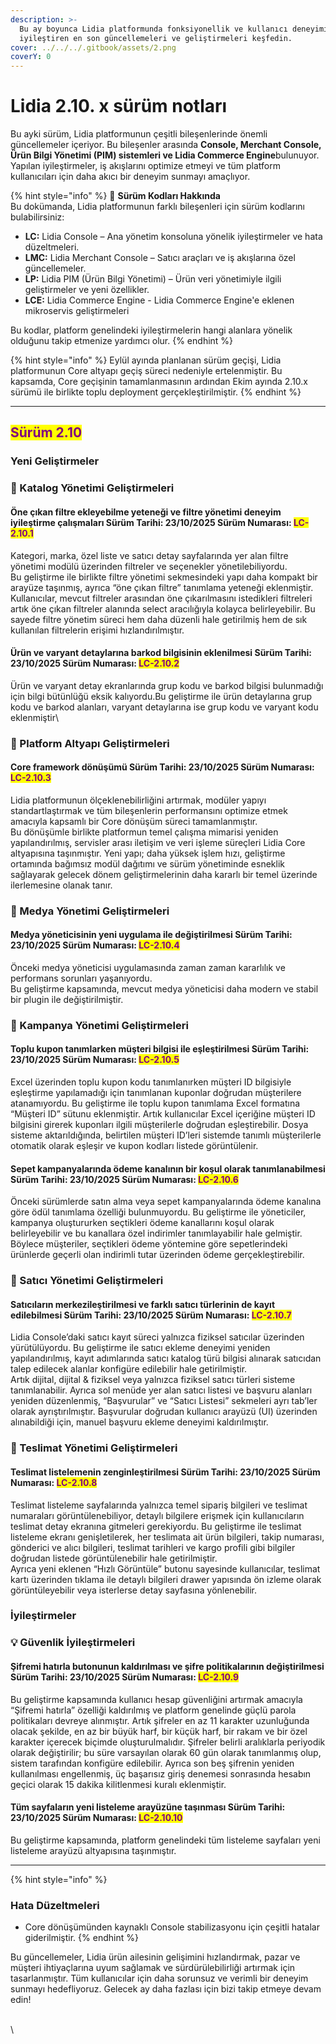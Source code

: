 ```yaml
---
description: >-
  Bu ay boyunca Lidia platformunda fonksiyonellik ve kullanıcı deneyimini
  iyileştiren en son güncellemeleri ve geliştirmeleri keşfedin.
cover: ../../../.gitbook/assets/2.png
coverY: 0
---
```


# Lidia 2.10. x sürüm notları

Bu ayki sürüm, Lidia platformunun çeşitli bileşenlerinde önemli güncellemeler içeriyor. Bu bileşenler arasında **Console, Merchant Console, Ürün Bilgi Yönetimi (PIM) sistemleri ve Lidia Commerce Engine**bulunuyor. Yapılan iyileştirmeler, iş akışlarını optimize etmeyi ve tüm platform kullanıcıları için daha akıcı bir deneyim sunmayı amaçlıyor.

{% hint style="info" %}
🔎 **Sürüm Kodları Hakkında**\
Bu dokümanda, Lidia platformunun farklı bileşenleri için sürüm kodlarını bulabilirsiniz:

* **LC:** Lidia Console – Ana yönetim konsoluna yönelik iyileştirmeler ve hata düzeltmeleri.
* **LMC:** Lidia Merchant Console – Satıcı araçları ve iş akışlarına özel güncellemeler.
* **LP:** Lidia PIM (Ürün Bilgi Yönetimi) – Ürün veri yönetimiyle ilgili geliştirmeler ve yeni özellikler.
* **LCE:** Lidia Commerce Engine - Lidia Commerce Engine'e eklenen mikroservis geliştirmeleri

Bu kodlar, platform genelindeki iyileştirmelerin hangi alanlara yönelik olduğunu takip etmenize yardımcı olur.
{% endhint %}

{% hint style="info" %}
Eylül ayında planlanan sürüm geçişi, Lidia platformunun Core altyapı geçiş süreci nedeniyle ertelenmiştir. Bu kapsamda, Core geçişinin tamamlanmasının ardından Ekim ayında 2.10.x sürümü ile birlikte toplu deployment gerçekleştirilmiştir.
{% endhint %}

***

## <mark style="color:purple;">**Sürüm 2.10**</mark>

### Yeni Geliştirmeler



### 🎯 Katalog **Yönetimi Geliştirmeleri**

#### Öne çıkan filtre ekleyebilme yeteneği ve filtre yönetimi deneyim iyileştirme çalışmaları Sürüm Tarihi: 23/10/2025 Sürüm Numarası: <mark style="color:purple;">LC-2.10.1</mark>

Kategori, marka, özel liste ve satıcı detay sayfalarında yer alan filtre yönetimi modülü üzerinden filtreler ve seçenekler yönetilebiliyordu.\
Bu geliştirme ile birlikte filtre yönetimi sekmesindeki yapı daha kompakt bir arayüze taşınmış, ayrıca “öne çıkan filtre” tanımlama yeteneği eklenmiştir. Kullanıcılar, mevcut filtreler arasından öne çıkarılmasını istedikleri filtreleri artık öne çıkan filtreler alanında select aracılığıyla kolayca belirleyebilir. Bu sayede filtre yönetim süreci hem daha düzenli hale getirilmiş hem de sık kullanılan filtrelerin erişimi hızlandırılmıştır.



#### Ürün ve varyant detaylarına barkod bilgisinin eklenilmesi Sürüm Tarihi: 23/10/2025 Sürüm Numarası: <mark style="color:purple;">LC-2.10.2</mark>

Ürün ve varyant detay ekranlarında grup kodu ve barkod bilgisi bulunmadığı için bilgi bütünlüğü eksik kalıyordu.Bu geliştirme ile ürün detaylarına grup kodu ve barkod alanları, varyant detaylarına ise grup kodu ve varyant kodu eklenmiştir\




### 🎯 Platform Altyapı **Geliştirmeleri**

#### Core framework dönüşümü Sürüm Tarihi: 23/10/2025 Sürüm Numarası: <mark style="color:purple;">LC-2.10.3</mark>

Lidia platformunun ölçeklenebilirliğini artırmak, modüler yapıyı standartlaştırmak ve tüm bileşenlerin performansını optimize etmek amacıyla kapsamlı bir Core dönüşüm süreci tamamlanmıştır.\
Bu dönüşümle birlikte platformun temel çalışma mimarisi yeniden yapılandırılmış, servisler arası iletişim ve veri işleme süreçleri Lidia Core altyapısına taşınmıştır. Yeni yapı; daha yüksek işlem hızı, geliştirme ortamında bağımsız modül dağıtımı ve sürüm yönetiminde esneklik sağlayarak gelecek dönem geliştirmelerinin daha kararlı bir temel üzerinde ilerlemesine olanak tanır.



### 🎯 Medya Yönetimi **Geliştirmeleri**

#### Medya yöneticisinin yeni uygulama ile değiştirilmesi Sürüm Tarihi: 23/10/2025 Sürüm Numarası: <mark style="color:purple;">LC-2.10.4</mark>

Önceki medya yöneticisi uygulamasında zaman zaman kararlılık ve performans sorunları yaşanıyordu.\
Bu geliştirme kapsamında, mevcut medya yöneticisi daha modern ve stabil bir plugin ile değiştirilmiştir.



### 🎯 Kampanya Yönetimi **Geliştirmeleri**

#### Toplu kupon tanımlarken müşteri bilgisi ile eşleştirilmesi Sürüm Tarihi: 23/10/2025 Sürüm Numarası: <mark style="color:purple;">LC-2.10.5</mark>

Excel üzerinden toplu kupon kodu tanımlanırken müşteri ID bilgisiyle eşleştirme yapılamadığı için tanımlanan kuponlar doğrudan müşterilere atanamıyordu. Bu geliştirme ile toplu kupon tanımlama Excel formatına “Müşteri ID” sütunu eklenmiştir. Artık kullanıcılar Excel içeriğine müşteri ID bilgisini girerek kuponları ilgili müşterilerle doğrudan eşleştirebilir. Dosya sisteme aktarıldığında, belirtilen müşteri ID’leri sistemde tanımlı müşterilerle otomatik olarak eşleşir ve kupon kodları listede görüntülenir.



#### Sepet kampanyalarında ödeme kanalının bir koşul olarak tanımlanabilmesi Sürüm Tarihi: 23/10/2025 Sürüm Numarası: <mark style="color:purple;">LC-2.10.6</mark>

Önceki sürümlerde satın alma veya sepet kampanyalarında ödeme kanalına göre ödül tanımlama özelliği bulunmuyordu. Bu geliştirme ile yöneticiler, kampanya oluştururken seçtikleri ödeme kanallarını koşul olarak belirleyebilir ve bu kanallara özel indirimler tanımlayabilir hale gelmiştir. Böylece müşteriler, seçtikleri ödeme yöntemine göre sepetlerindeki ürünlerde geçerli olan indirimli tutar üzerinden ödeme gerçekleştirebilir.





### 🎯 Satıcı Yönetimi **Geliştirmeleri**

#### Satıcıların merkezileştirilmesi ve farklı satıcı türlerinin de kayıt edilebilmesi Sürüm Tarihi: 23/10/2025 Sürüm Numarası: <mark style="color:purple;">LC-2.10.7</mark>

Lidia Console’daki satıcı kayıt süreci yalnızca fiziksel satıcılar üzerinden yürütülüyordu. Bu geliştirme ile satıcı ekleme deneyimi yeniden yapılandırılmış, kayıt adımlarında satıcı katalog türü bilgisi alınarak satıcıdan talep edilecek alanlar konfigüre edilebilir hale getirilmiştir.\
Artık dijital, dijital & fiziksel veya yalnızca fiziksel satıcı türleri sisteme tanımlanabilir. Ayrıca sol menüde yer alan satıcı listesi ve başvuru alanları yeniden düzenlenmiş, “Başvurular” ve “Satıcı Listesi” sekmeleri ayrı tab’ler olarak ayrıştırılmıştır. Başvurular doğrudan kullanıcı arayüzü (UI) üzerinden alınabildiği için, manuel başvuru ekleme deneyimi kaldırılmıştır.



### 🎯 Teslimat Yönetimi **Geliştirmeleri**

#### Teslimat listelemenin zenginleştirilmesi Sürüm Tarihi: 23/10/2025 Sürüm Numarası: <mark style="color:purple;">LC-2.10.8</mark>

Teslimat listeleme sayfalarında yalnızca temel sipariş bilgileri ve teslimat numaraları görüntülenebiliyor, detaylı bilgilere erişmek için kullanıcıların teslimat detay ekranına gitmeleri gerekiyordu. Bu geliştirme ile teslimat listeleme ekranı genişletilerek, her teslimata ait ürün bilgileri, takip numarası, gönderici ve alıcı bilgileri, teslimat tarihleri ve kargo profili gibi bilgiler doğrudan listede görüntülenebilir hale getirilmiştir.\
Ayrıca yeni eklenen “Hızlı Görüntüle” butonu sayesinde kullanıcılar, teslimat kartı üzerinden tıklama ile detaylı bilgileri drawer yapısında ön izleme olarak görüntüleyebilir veya isterlerse detay sayfasına yönlenebilir.





### İyileştirmeler

### 💡 **Güvenlik İyileştirmeleri**

#### Şifremi hatırla butonunun kaldırılması ve şifre politikalarının değiştirilmesi Sürüm Tarihi: 23/10/2025 Sürüm Numarası: <mark style="color:purple;">LC-2.10.9</mark>

Bu geliştirme kapsamında kullanıcı hesap güvenliğini artırmak amacıyla “Şifremi hatırla” özelliği kaldırılmış ve platform genelinde güçlü parola politikaları devreye alınmıştır. Artık şifreler en az 11 karakter uzunluğunda olacak şekilde, en az bir büyük harf, bir küçük harf, bir rakam ve bir özel karakter içerecek biçimde oluşturulmalıdır. Şifreler belirli aralıklarla periyodik olarak değiştirilir; bu süre varsayılan olarak 60 gün olarak tanımlanmış olup, sistem tarafından konfigüre edilebilir. Ayrıca son beş şifrenin yeniden kullanılması engellenmiş, üç başarısız giriş denemesi sonrasında hesabın geçici olarak 15 dakika kilitlenmesi kuralı eklenmiştir.



#### Tüm sayfaların yeni listeleme arayüzüne taşınması Sürüm Tarihi: 23/10/2025 Sürüm Numarası: <mark style="color:purple;">LC-2.10.10</mark>

Bu geliştirme kapsamında, platform genelindeki tüm listeleme sayfaları yeni listeleme arayüzü altyapısına taşınmıştır.





***

{% hint style="info" %}
### **Hata Düzeltmeleri**

* Core dönüşümünden kaynaklı Console stabilizasyonu için çeşitli hatalar giderilmiştir.
{% endhint %}





Bu güncellemeler, Lidia ürün ailesinin gelişimini hızlandırmak, pazar ve müşteri ihtiyaçlarına uyum sağlamak ve sürdürülebilirliği artırmak için tasarlanmıştır. Tüm kullanıcılar için daha sorunsuz ve verimli bir deneyim sunmayı hedefliyoruz. Gelecek ay daha fazlası için bizi takip etmeye devam edin!



\
\
